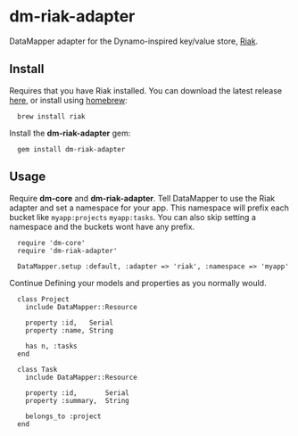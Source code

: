 # dm-riak-adapter

DataMapper adapter for the Dynamo-inspired key/value store, [Riak](http://riak.basho.com/).

## Install

Requires that you have Riak installed. You can download the latest release [here](http://downloads.basho.com/riak/), or install using [homebrew](http://github.com/mxcl/homebrew):

      brew install riak

Install the **dm-riak-adapter** gem:

      gem install dm-riak-adapter

## Usage

Require **dm-core** and **dm-riak-adapter**. Tell DataMapper to use the Riak adapter and set a namespace for your app. This namespace will prefix each bucket like `myapp:projects` `myapp:tasks`. You can also skip setting a namespace and the buckets wont have any prefix.

      require 'dm-core'
      require 'dm-riak-adapter'
      
      DataMapper.setup :default, :adapter => 'riak', :namespace => 'myapp'
      
Continue Defining your models and properties as you normally would.
      
      class Project
        include DataMapper::Resource
        
        property :id,   Serial
        property :name, String
        
        has n, :tasks
      end
      
      class Task
        include DataMapper::Resource
        
        property :id,       Serial
        property :summary,  String
        
        belongs_to :project
      end